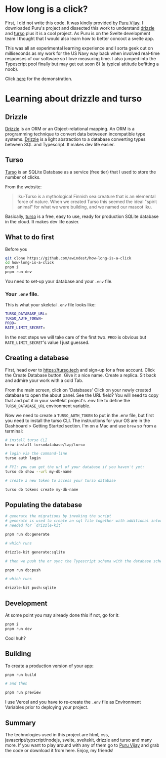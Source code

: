 # How long is a click?

First, I did not write this code. It was kindly provided by [Puru Vijay](https://github.com/puruvj/how-long-is-a-click). I downloaded Puru's project and dissected this work to understand [drizzle](https://orm.drizzle.team/) and [turso](https://turso.tech/) plus it is a cool project. As Puru is on the Svelte development team I thought that I would also learn how to better concoct a svelte app.

This was all an experimental learning experience and I sorta geek out on milliseconds as my work for the US Navy way back when involved real-time responses of our software so I love measuring time. I also jumped into the Typescript pool finally but may get out soon 8) (a typical attitude befitting a noob).


Click [here](https://how-long-is-a-click-green.vercel.app/) for the demonstration.


# Learning about drizzle and turso

## Drizzle

[Drizzle](https://orm.drizzle.team/) is an ORM or an Object-relational mapping. An ORM is a programming technique to convert data betweeen incompatible type systems. [Drizzle](https://orm.drizzle.team/) is a light abstraction to a database converting types between SQL and Typescript. It makes dev life easier.

## Turso

[Turso](https://turso.tech/) is an SQLite Database as a service (free tier) that I used to store the number of clicks. 

From the website:

> Iku-Turso is a mythological Finnish sea creature that is an elemental force of nature. When we created Turso this seemed the ideal "spirit animal" for what we were building, and we named our mascot Iku.

Basically, [turso](https://turso.tech/) is a free, easy to use, ready for production SQLite database in the cloud. It makes dev life easier.

## What to do first

Before you 
```bash
git clone https://github.com/awindest/how-long-is-a-click
cd how-long-is-a-click
pnpm i
pnpm run dev
```
You need to set-up your database and your `.env` file.

### Your `.env` file.

This is what your skeletal `.env` file looks like:
```bash
TURSO_DATABASE_URL=
TURSO_AUTH_TOKEN=
PROD=
RATE_LIMIT_SECRET=
```
In the next steps we will take care of the first two. `PROD` is obvious but `RATE_LIMIT_SECRET`'s value I just guessed.

## Creating a database

First, head over to https://turso.tech and sign-up for a free account.
Click the Create Database button.
Give it a nice name.
Create a replica.
Sit back and admire your work with a cold Tab.

From the main screen, click on 'Databases'
Click on your newly created database to open the about panel.
See the URL field? You will need to copy that and put it in your sveltekit project's .env file to define the `TURSO_DATABASE_URL` environment variable.

Now we need to create a `TURSO_AUTH_TOKEN` to put in the .env file, but first you need to install the turso CLI. The instructions for your OS are in the Dashboard > Getting Started section. I'm on a Mac and use `brew` so from a terminal:
```bash
# install turso CLI
brew install tursodatabase/tap/turso

# login via the command-line
turso auth login

# FYI: you can get the url of your database if you haven't yet:
turso db show --url my-db-name

# create a new token to access your turso database

turso db tokens create my-db-name
```

## Populating the database

```bash
# generate the migrations by invoking the script
# generate is used to create an sql file together with additional information
# needed for `drizzle-kit`

pnpm run db:generate

# which runs

drizzle-kit generate:sqlite

# then we push the or sync the Typescript schema with the database schema

pnpm run db:push

# which runs

drizzle-kit push:sqlite

```

## Development

At some point you may already done this if not, go for it:
```bash
pnpm i
pnpm run dev
```
Cool huh?

## Building

To create a production version of your app:

```bash
pnpm run build

# and then

pnpm run preview
```

I use Vercel and you have to re-create the `.env` file as Environment Variables prior to deploying your project. 

## Summary

The technologies used in this project are html, css, javascript/typscript/nodejs, svelte, sveltekit, drizzle and turso and many more. If you want 
to play around with any of them go to [Puru Vijay](https://github.com/puruvj/how-long-is-a-click) and grab the code or download it from here. Enjoy, my friends!